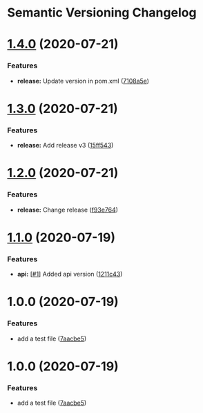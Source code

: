 # Semantic Versioning Changelog

# [1.4.0](https://github.com/embesozzi/java-semantic-release/compare/v1.3.0...v1.4.0) (2020-07-21)


### Features

* **release:** Update version in pom.xml ([7108a5e](https://github.com/embesozzi/java-semantic-release/commit/7108a5e5a01bd270c2c4d76019e3747d6d6c97cf))

# [1.3.0](https://github.com/embesozzi/java-semantic-release/compare/v1.2.0...v1.3.0) (2020-07-21)


### Features

* **release:** Add release v3 ([15ff543](https://github.com/embesozzi/java-semantic-release/commit/15ff543e7ac432fc0c24fa3575174b94cb88fcd9))

# [1.2.0](https://github.com/embesozzi/java-semantic-release/compare/v1.1.0...v1.2.0) (2020-07-21)


### Features

* **release:** Change release ([f93e764](https://github.com/embesozzi/java-semantic-release/commit/f93e764b0936b36ec125d13616c9251f148e8aff))

# [1.1.0](https://github.com/embesozzi/java-semantic-release/compare/v1.0.0...v1.1.0) (2020-07-19)


### Features

* **api:** [[#1](https://github.com/embesozzi/java-semantic-release/issues/1)] Added api version ([1211c43](https://github.com/embesozzi/java-semantic-release/commit/1211c437450292804595e8d4248a740e60de0ce8))

# 1.0.0 (2020-07-19)


### Features

* add a test file ([7aacbe5](https://github.com/embesozzi/java-semantic-release/commit/7aacbe540eaa11548dd44b80b34e51786954bfeb))

# 1.0.0 (2020-07-19)


### Features

* add a test file ([7aacbe5](https://github.com/embesozzi/java-semantic-release/commit/7aacbe540eaa11548dd44b80b34e51786954bfeb))

